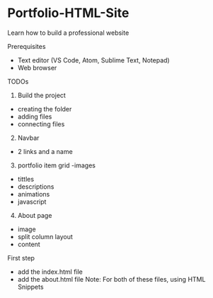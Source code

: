 # Portfolio-HTML-Site
Learn how to build a professional website

Prerequisites

- Text editor (VS Code, Atom, Sublime Text, Notepad)
- Web browser

TODOs

1. Build the project
  - creating the folder
  - adding files
  - connecting files

2. Navbar
  - 2 links and a name
  
3. portfolio item grid
  -images
  - tittles
  - descriptions
  - animations
  - javascript
  
 4. About page
  - image
  - split column layout
  - content
  
First step
- add the index.html file
- add the about.html file
Note: For both of these files, using HTML Snippets
